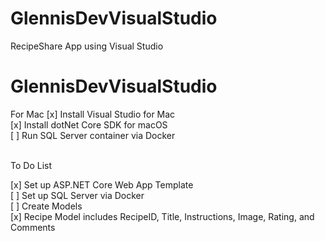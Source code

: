 # GlennisDevVisualStudio
RecipeShare App using Visual Studio
# GlennisDevVisualStudio
For Mac
[x] Install Visual Studio for Mac
<br>
[x] Install dotNet Core SDK for macOS
<br>
[ ] Run SQL Server container via Docker
<br>
<br>

To Do List
<br>

[x] Set up ASP.NET Core Web App Template
<br>
[ ] Set up SQL Server via Docker
<br>
[ ] Create Models
<br>
    [x] Recipe Model includes RecipeID, Title, Instructions, Image, Rating, and Comments
    <br>